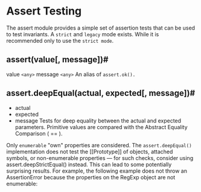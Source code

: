# Assert Testing

The assert module provides a simple set of assertion tests that can be used to test invariants. A ```strict``` and ```legacy``` mode exists. While it is recommended only to use the ```strict mode```.



## assert(value[, message])#

value ```<any>```
message ```<any>```
An alias of ```assert.ok().```


## assert.deepEqual(actual, expected[, message])#

- actual <any>
- expected <any>
- message <any>
Tests for deep equality between the actual and expected parameters. Primitive values are compared with the Abstract Equality Comparison ( == ).

Only ```enumerable``` "own" properties are considered. The ```assert.deepEqual()``` implementation does not test the [[Prototype]] of objects, attached symbols, or non-enumerable properties — for such checks, consider using assert.deepStrictEqual() instead. This can lead to some potentially surprising results. For example, the following example does not throw an AssertionError because the properties on the RegExp object are not enumerable: